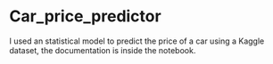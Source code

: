 # Car_price_predictor
I used an statistical model to predict the price of a car using a Kaggle dataset, the documentation is inside the notebook.
